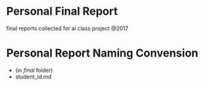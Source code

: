 # Personal Final Report

final reports collected for ai class project @2017


# Personal Report Naming Convension 
- (in *final* folder)
- student_id.md


